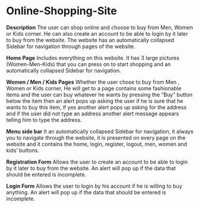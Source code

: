 # Online-Shopping-Site
**Description**
The user can shop online and choose to buy from Men, Women or Kids corner. 
He can also create an account to be able to login by it later to buy from the website. 
The website has an automatically collapsed Sidebar for navigation through pages of the website.

**Home Page**
Includes everything on this website. 
It has 3 large pictures (Women-Men-Kids) that you can press on to start shopping and an automatically collapsed Sidebar for navigation.

**Women / Men / Kids Pages**
Whether the user chose to buy from Men , Women or Kids corner, He will get to a page contains some fashionable items and the user can buy whatever he wants by pressing the “Buy” button below the item then an alert pops up asking the user if he is sure that he wants to buy this item, if yes another alert pops up asking for the address and if the user did not type an address another alert message appears telling him to type the address.

**Menu side bar**
It an automatically collapsed Sidebar for navigation, it always you to navigate through the website, it is presented on every page on the website and it contains the home, login, register, logout, men, women and kids’ buttons.

**Registration Form**
Allows the user to create an account to be able to login by it later to buy from the website.
An alert will pop up if the data that should be entered is incomplete.

**Login Form** 
Allows the user to login by his account if he is willing to buy anything. 
An alert will pop up if the data that should be entered is incomplete.
